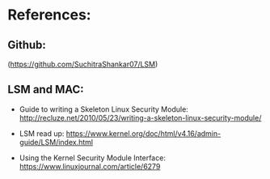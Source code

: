 # References:

## Github:
(https://github.com/SuchitraShankar07/LSM)

## LSM and MAC:

- Guide to writing a Skeleton Linux Security Module: http://recluze.net/2010/05/23/writing-a-skeleton-linux-security-module/

- LSM read up: https://www.kernel.org/doc/html/v4.16/admin-guide/LSM/index.html

- Using the Kernel Security Module Interface: https://www.linuxjournal.com/article/6279